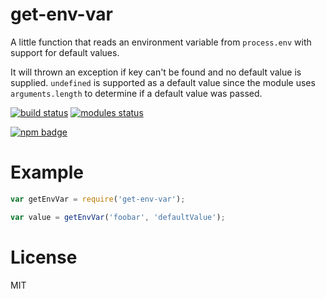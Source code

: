 # get-env-var

A little function that reads an environment variable from
`process.env` with support for default values.

It will thrown an exception if key can't be found and no default
value is supplied. `undefined` is supported as a default value since
the module uses `arguments.length` to determine if a default value was
passed.

[![build status](https://travis-ci.org/voldern/get-env-var.svg)](https://travis-ci.org/voldern/get-env-var)
[![modules status](https://david-dm.org/voldern/get-env-var.svg)](https://david-dm.org/voldern/get-env-var)

[![npm badge](https://nodei.co/npm/get-env-var.png?downloads=true)](https://nodei.co/npm/get-env-var)

# Example

```javascript
var getEnvVar = require('get-env-var');

var value = getEnvVar('foobar', 'defaultValue');
```

# License

MIT
